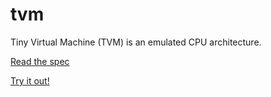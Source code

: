 # tvm

Tiny Virtual Machine (TVM) is an emulated CPU architecture. 

[Read the spec](https://github.com/adrian154/tvm/blob/main/TVM.md)

[Try it out!](https://bithole.dev/tvm/tools/emulator.html)